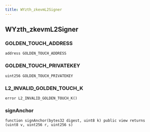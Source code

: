 ```yaml
---
title: WYzth_zkevmL2Signer
---
```


## WYzth_zkevmL2Signer

### GOLDEN_TOUCH_ADDRESS

```solidity
address GOLDEN_TOUCH_ADDRESS
```

### GOLDEN_TOUCH_PRIVATEKEY

```solidity
uint256 GOLDEN_TOUCH_PRIVATEKEY
```

### L2_INVALID_GOLDEN_TOUCH_K

```solidity
error L2_INVALID_GOLDEN_TOUCH_K()
```

### signAnchor

```solidity
function signAnchor(bytes32 digest, uint8 k) public view returns (uint8 v, uint256 r, uint256 s)
```

